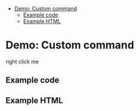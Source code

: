 <!-- START doctoc generated TOC please keep comment here to allow auto update -->
<!-- DON'T EDIT THIS SECTION, INSTEAD RE-RUN doctoc TO UPDATE -->


- [Demo: Custom command](#demo-custom-command)
  - [Example code](#example-code)
  - [Example HTML](#example-html)

<!-- END doctoc generated TOC please keep comment here to allow auto update -->

# Demo: Custom command

<span class="context-menu-one btn btn-neutral">right click me</span>

## Example code

<script type="text/javascript" class="showcase">
$(function(){
    /**************************************************
     * Custom Command Handler
     **************************************************/
    $.contextMenu.types.label = function(item, opt, root) {
        // this === item.$node

        $('<span>Label</span><ul>'
            + '<li class="label1" title="label 1">label 1</li>'
            + '<li class="label2" title="label 2">label 2</li>'
            + '<li class="label3" title="label 3">label 3</li>'
            + '<li class="label4" title="label 4">label 4</li></ul>')
            .appendTo(this)
            .on('click', 'li', function() {
                var message = "text: " + $(this).text();      
                $('#msg').text($('#msg').text() + ' | ' + message);
                
                // hide the menu
                root.$menu.trigger('contextmenu:hide');
            });
            
        this.addClass('labels').on('contextmenu:focus', function(e) {
            // setup some awesome stuff
        }).on('contextmenu:blur', function(e) {
            // tear down whatever you did
        }).on('keydown', function(e) {
            // some funky key handling, maybe?
        });
    };
    
    /**************************************************
     * Context-Menu with custom command "label"
     **************************************************/
    $.contextMenu({
        selector: '.context-menu-one', 
        callback: function(e, key, options, root) {
            var message = "clicked: " + key;
            $('#msg').text(message);
        },
        items: {
            open: {name: "Open", callback: $.noop},
            label: {type: "label", customName: "Label"},
            edit: {name: "Edit", callback: $.noop}
        }
    });
});
</script>

## Example HTML
<div style="display:none;" class="showcase" data-showcase-import=".context-menu-one"></div>

<div id="msg"></div>

<style type="text/css" class="showcase">
    .labels > ul {
        margin: 0; 
        padding: 0;
        list-style: none;
        display: block;
        float: none;
    }
    .labels > ul > li {
        display: inline-block;
        width: 20px;
        height: 20px;
        border: 1px solid #CCC;
        overflow: hidden;
        text-indent: -2000px;
    }
    .labels > ul > li.selected,
    .labels > ul > li:hover { border: 1px solid #000; }
    .labels > ul > li + li { margin-left: 5px; }
    .labels > ul > li.label1 { background: red; }
    .labels > ul > li.label2 { background: green; }
    .labels > ul > li.label3 { background: blue; }
    .labels > ul > li.label4 { background: yellow; }
</style>